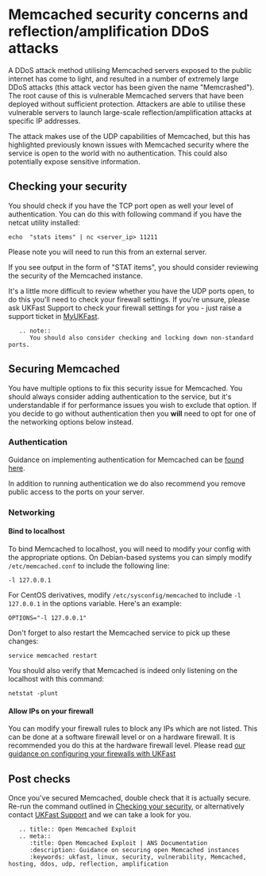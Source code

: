 # Memcached security concerns and reflection/amplification DDoS attacks

A DDoS attack method utilising Memcached servers exposed to the public internet has come to light, and resulted in a number of extremely large DDoS attacks (this attack vector has been given the name "Memcrashed").  The root cause of this is vulnerable Memcached servers that have been deployed without sufficient protection.  Attackers are able to utilise these vulnerable servers to launch large-scale reflection/amplification attacks at specific IP addresses.

The attack makes use of the UDP capabilities of Memcached, but this has highlighted previously known issues
with Memcached security where the service is open to the world with no authentication. This could also potentially
expose sensitive information.

## Checking your security

You should check if you have the TCP port open as well your level of authentication.  You can do this with following command if you
have the netcat utility installed:

```text
echo  "stats items" | nc <server_ip> 11211
```

Please note you will need to run this from an external server.

If you see output in the form of "STAT items", you should consider reviewing the security of the Memcached instance.

It's a little more difficult to review whether you have the UDP ports open, to do this you'll need to check your firewall settings.
If you're unsure, please ask UKFast Support to check your firewall settings for you - just raise a support ticket in [MyUKFast](https://portal.ans.co.uk/pss/).

```eval_rst
   .. note::
      You should also consider checking and locking down non-standard ports.
```


## Securing Memcached

You have multiple options to fix this security issue for Memcached. You should always consider adding authentication
to the service, but it's understandable if for performance issues you wish to exclude that option. If you decide to go
without authentication then you **will** need to opt for one of the networking options below instead.

### Authentication

Guidance on implementing authentication for Memcached can be [found here](https://github.com/memcached/memcached/wiki/SASLAuthProtocol).

In addition to running authentication we do also recommend you remove public access to the ports on your server.

### Networking

#### Bind to localhost

To bind Memcached to localhost, you will need to modify your config with the appropriate options.
On Debian-based systems you can simply modify `/etc/memcached.conf` to include the following line:

```text
-l 127.0.0.1
```

For CentOS derivatives, modify `/etc/sysconfig/memcached` to include `-l 127.0.0.1` in the options variable. Here's an example:

```text
OPTIONS="-l 127.0.0.1"
```

Don't forget to also restart the Memcached service to pick up these changes:

```text
service memcached restart
```

You should also verify that Memcached is indeed only listening on the localhost with this command:

```text
netstat -plunt
```

#### Allow IPs on your firewall

You can modify your firewall rules to block any IPs which are not listed. This can be done at a software firewall level or on a hardware firewall.
It is recommended you do this at the hardware firewall level. Please read [our guidance on configuring your firewalls with UKFast](/network/firewalls/index)

## Post checks

Once you've secured Memcached, double check that it is actually secure. Re-run the command outlined in [Checking your security](#checking-your-security), or alternatively contact [UKFast Support](https://portal.ans.co.uk/pss/) and we can take a look for you.

```eval_rst
   .. title:: Open Memcached Exploit
   .. meta::
      :title: Open Memcached Exploit | ANS Documentation
      :description: Guidance on securing open Memcached instances
      :keywords: ukfast, linux, security, vulnerability, Memcached, hosting, ddos, udp, reflection, amplification
```
